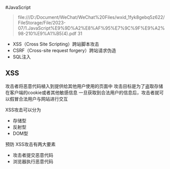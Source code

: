 #JavaScript 
> file:///D:/Document/WeChat/WeChat%20Files/wxid_1fyk8gebq5z622/FileStorage/File/2023-07/1.JavaScript%E9%9D%A2%E8%AF%95%E7%9C%9F%E9%A2%98-210%E9%A1%B5(4).pdf
> 31

- XSS（Cross Site Scripting）跨站脚本攻击
- CSRF（Cross-site request forgery）跨站请求伪造
- SQL注入


## XSS
攻击者将恶意代码植入到提供给其他用户使用的页面中
攻击目标是为了盗取存储在客户端的cookie或者其他敏感信息
一旦获取到合法用户的信息后，攻击者就可以假冒合法用户与网站进行交互

XSS攻击可以分为
- 存储型
- 反射型
- DOM型

预防
XSS攻击有两大要素
- 攻击者提交恶意代码
- 浏览器执行恶意代码

